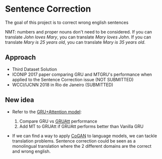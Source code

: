 # Sentence Correction
The goal of this project is to correct wrong english sentences

NMT: numbers and proper nouns don't need to be considered. If you can translate *John loves Mary*, you can translate *Mary loves John*. If you can translate *Mary is 25 years old*, you can translate *Mary is 35 years old*.

## Approach
* Third Dataset Solution
* ICONIP 2017 paper comparing GRU and MTGRU's performance when applied to the Sentence Correction issue (NOT SUBMITTED)
* WCCI/IJCNN 2018 in Rio de Janeiro (SUBMITTED)

## New idea
* Refer to the [GRU+Attention model](https://github.com/gcunhase/PaperNotes/blob/master/notes/gruatt.md):
   1. Compare GRU vs [GRUAtt](https://github.com/DeepLearnXMU/CAEncoder-NMT) performance
   2. Add MT to GRUAtt if GRUAtt performs better than Vanilla GRU

* If we can find a way to apply [CoGAN](https://github.com/gcunhase/PaperNotes/edit/master/notes/cogan.md) to language models, we can tackle translation problems. Sentence correction could be seen as a monolingual translation where the 2 different domains are the correct and wrong english.



